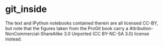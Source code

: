 # git_inside

The text and IPython notebooks contained therein are all licensed CC-BY, but note that the figures taken from the ProGit book carry a Attribution-NonCommercial-ShareAlike 3.0 Unported (CC BY-NC-SA 3.0) license instead.
